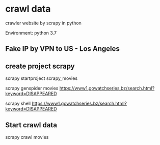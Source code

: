 # crawl data
crawler website by scrapy in python

Environment: python 3.7

## Fake IP by VPN to US - Los Angeles


## create project scrapy
scrapy startproject scrapy_movies

scrapy genspider movies https://www1.gowatchseries.bz/search.html?keyword=DISAPPEARED

scrapy shell https://www1.gowatchseries.bz/search.html?keyword=DISAPPEARED

## Start crawl data
scrapy crawl movies

